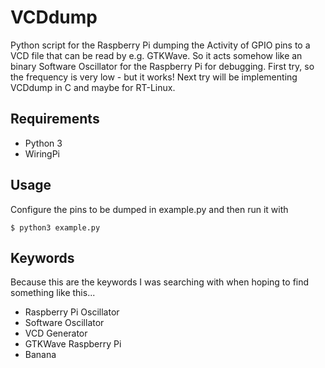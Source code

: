 VCDdump
=======
Python script for the Raspberry Pi dumping the Activity of GPIO pins
to a VCD file that can be read by e.g. GTKWave. So it acts somehow like 
an binary Software Oscillator for the Raspberry Pi for debugging. 
First try, so the frequency is very low - but it works!
Next try will be implementing VCDdump in C and maybe for RT-Linux. 

Requirements
------------
* Python 3
* WiringPi

Usage
-----
Configure the pins to be dumped in example.py and then run it with
```
$ python3 example.py
```

Keywords
--------
Because this are the keywords I was searching with when hoping to find something like this...
* Raspberry Pi Oscillator
* Software Oscillator
* VCD Generator
* GTKWave Raspberry Pi
* Banana
